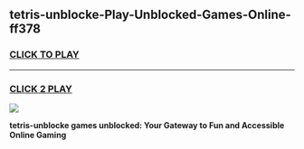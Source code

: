 
## tetris-unblocke-Play-Unblocked-Games-Online-ff378
<h3>
<a href="https://premium76.site?title=tetris-unblocke&ref=25A">CLICK TO PLAY</a></h3>
<hr>

<h3>
<a href="https://premium76.site?title=tetris-unblocke&ref=25A">CLICK 2 PLAY</a>
  
</h3>

<a href="https://premium76.site?title=tetris-unblocke&ref=25A"><img src="https://clearcache.store/games.png"></a>


**tetris-unblocke games unblocked: Your Gateway to Fun and Accessible Online Gaming**

